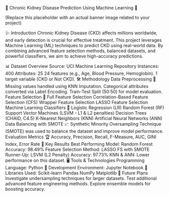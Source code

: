 🌟 Chronic Kidney Disease Prediction Using Machine Learning 🌟

(Replace this placeholder with an actual banner image related to your project)

🩺 Introduction
Chronic Kidney Disease (CKD) affects millions worldwide, and early detection is crucial for effective treatment. This project leverages Machine Learning (ML) techniques to predict CKD using real-world data. By combining advanced feature selection methods, balanced datasets, and powerful classifiers, we aim to achieve high-accuracy predictions.

📊 Dataset Overview
Source: UCI Machine Learning Repository
Instances: 400
Attributes: 25
24 features (e.g., Age, Blood Pressure, Hemoglobin).
1 target variable (CKD or Not CKD).
🛠️ Methodology
Data Preprocessing 🚀
Missing values handled using KNN Imputation.
Categorical attributes converted via Label Encoding.
Train-Test Split (50:50) for model evaluation.
Feature Selection 🧪
Full Feature Selection
Correlation-Based Feature Selection (CFS)
Wrapper Feature Selection
LASSO Feature Selection
Machine Learning Classifiers 🤖
Logistic Regression (LR)
Random Forest (RF)
Support Vector Machines (LSVM - L1 & L2 penalties)
Decision Trees (CHAID, C4.5)
K-Nearest Neighbors (KNN)
Artificial Neural Networks (ANN)
Data Balancing with SMOTE 📈
Synthetic Minority Oversampling Technique (SMOTE) was used to balance the dataset and improve model performance.
Evaluation Metrics 🏆
Accuracy, Precision, Recall, F-Measure, AUC, GINI Index, Error Rate
🌟 Key Results
Best Performing Model: Random Forest
Accuracy: 98.49%
Feature Selection Method: LASSO FS with SMOTE
Runner-Up: LSVM (L2 Penalty)
Accuracy: 97.73%
KNN & ANN: Lower performance on this dataset.
🖥️ Tools & Technologies
Programming Language: Python 🐍
Development Environment: Jupyter Notebook 📒
Libraries Used:
Scikit-learn
Pandas
NumPy
Matplotlib
🔮 Future Plans
Investigate undersampling techniques for larger datasets.
Test additional advanced feature engineering methods.
Explore ensemble models for boosting accuracy.
